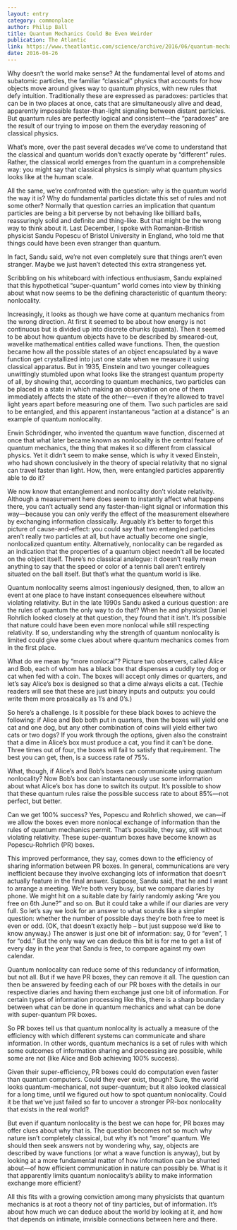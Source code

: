 ```yaml
---
layout: entry
category: commonplace
author: Philip Ball
title: Quantum Mechanics Could Be Even Weirder
publication: The Atlantic
link: https://www.theatlantic.com/science/archive/2016/06/quantum-mechanics-weird/487691/
date: 2016-06-26
---
```


Why doesn’t the world make sense? At the fundamental level of atoms and subatomic particles, the familiar “classical” physics that accounts for how objects move around gives way to quantum physics, with new rules that defy intuition. Traditionally these are expressed as paradoxes: particles that can be in two places at once, cats that are simultaneously alive and dead, apparently impossible faster-than-light signaling between distant particles. But quantum rules are perfectly logical and consistent—the “paradoxes” are the result of our trying to impose on them the everyday reasoning of classical physics.

What’s more, over the past several decades we’ve come to understand that the classical and quantum worlds don’t exactly operate by “different” rules. Rather, the classical world emerges from the quantum in a comprehensible way: you might say that classical physics is simply what quantum physics looks like at the human scale.

All the same, we’re confronted with the question: why is the quantum world the way it is? Why do fundamental particles dictate this set of rules and not some other? Normally that question carries an implication that quantum particles are being a bit perverse by not behaving like billiard balls, reassuringly solid and definite and thing-like. But that might be the wrong way to think about it. Last December, I spoke with Romanian-British physicist Sandu Popescu of Bristol University in England, who told me that things could have been even stranger than quantum.

In fact, Sandu said, we’re not even completely sure that things aren’t even stranger. Maybe we just haven’t detected this extra strangeness yet.

Scribbling on his whiteboard with infectious enthusiasm, Sandu explained that this hypothetical “super-quantum” world comes into view by thinking about what now seems to be the defining characteristic of quantum theory: nonlocality.

Increasingly, it looks as though we have come at quantum mechanics from the wrong direction. At first it seemed to be about how energy is not continuous but is divided up into discrete chunks (quanta). Then it seemed to be about how quantum objects have to be described by smeared-out, wavelike mathematical entities called wave functions. Then, the question became how all the possible states of an object encapsulated by a wave function get crystallized into just one state when we measure it using classical apparatus. But in 1935, Einstein and two younger colleagues unwittingly stumbled upon what looks like the strangest quantum property of all, by showing that, according to quantum mechanics, two particles can be placed in a state in which making an observation on one of them immediately affects the state of the other—even if they’re allowed to travel light years apart before measuring one of them. Two such particles are said to be entangled, and this apparent instantaneous “action at a distance” is an example of quantum nonlocality.

Erwin Schrödinger, who invented the quantum wave function, discerned at once that what later became known as nonlocality is the central feature of quantum mechanics, the thing that makes it so different from classical physics. Yet it didn’t seem to make sense, which is why it vexed Einstein, who had shown conclusively in the theory of special relativity that no signal can travel faster than light. How, then, were entangled particles apparently able to do it?

We now know that entanglement and nonlocality don’t violate relativity. Although a measurement here does seem to instantly affect what happens there, you can’t actually send any faster-than-light signal or information this way—because you can only verify the effect of the measurement elsewhere by exchanging information classically. Arguably it’s better to forget this picture of cause-and-effect: you could say that two entangled particles aren’t really two particles at all, but have actually become one single, nonlocalized quantum entity. Alternatively, nonlocality can be regarded as an indication that the properties of a quantum object needn’t all be located on the object itself. There’s no classical analogue: it doesn’t really mean anything to say that the speed or color of a tennis ball aren’t entirely situated on the ball itself. But that’s what the quantum world is like.

Quantum nonlocality seems almost ingeniously designed, then, to allow an event at one place to have instant consequences elsewhere without violating relativity. But in the late 1990s Sandu asked a curious question: are the rules of quantum the only way to do that? When he and physicist Daniel Rohrlich looked closely at that question, they found that it isn’t. It’s possible that nature could have been even more nonlocal while still respecting relativity. If so, understanding why the strength of quantum nonlocality is limited could give some clues about where quantum mechanics comes from in the first place.

What do we mean by “more nonlocal”? Picture two observers, called Alice and Bob, each of whom has a black box that dispenses a cuddly toy dog or cat when fed with a coin. The boxes will accept only dimes or quarters, and let’s say Alice’s box is designed so that a dime always elicits a cat. (Techie readers will see that these are just binary inputs and outputs: you could write them more prosaically as 1’s and 0’s.)

So here’s a challenge. Is it possible for these black boxes to achieve the following: if Alice and Bob both put in quarters, then the boxes will yield one cat and one dog, but any other combination of coins will yield either two cats or two dogs? If you work through the options, given also the constraint that a dime in Alice’s box must produce a cat, you find it can’t be done. Three times out of four, the boxes will fail to satisfy that requirement. The best you can get, then, is a success rate of 75%.

What, though, if Alice’s and Bob’s boxes can communicate using quantum nonlocality? Now Bob’s box can instantaneously use some information about what Alice’s box has done to switch its output. It’s possible to show that these quantum rules raise the possible success rate to about 85%—not perfect, but better.

Can we get 100% success? Yes, Popescu and Rohrlich showed, we can—if we allow the boxes even more nonlocal exchange of information than the rules of quantum mechanics permit. That’s possible, they say, still without violating relativity. These super-quantum boxes have become known as Popescu-Rohrlich (PR) boxes.

This improved performance, they say, comes down to the efficiency of sharing information between PR boxes. In general, communications are very inefficient because they involve exchanging lots of information that doesn’t actually feature in the final answer. Suppose, Sandu said, that he and I want to arrange a meeting. We’re both very busy, but we compare diaries by phone. We might hit on a suitable date by fairly randomly asking “Are you free on 6th June?” and so on. But it could take a while if our diaries are very full. So let’s say we look for an answer to what sounds like a simpler question: whether the number of possible days they’re both free to meet is even or odd. (OK, that doesn’t exactly help – but just suppose we’d like to know anyway.) The answer is just one bit of information: say, 0 for “even”, 1 for “odd.” But the only way we can deduce this bit is for me to get a list of every day in the year that Sandu is free, to compare against my own calendar.

Quantum nonlocality can reduce some of this redundancy of information, but not all. But if we have PR boxes, they can remove it all. The question can then be answered by feeding each of our PR boxes with the details in our respective diaries and having them exchange just one bit of information. For certain types of information processing like this, there is a sharp boundary between what can be done in quantum mechanics and what can be done with super-quantum PR boxes.

So PR boxes tell us that quantum nonlocality is actually a measure of the efficiency with which different systems can communicate and share information. In other words, quantum mechanics is a set of rules with which some outcomes of information sharing and processing are possible, while some are not (like Alice and Bob achieving 100% success).

Given their super-efficiency, PR boxes could do computation even faster than quantum computers. Could they ever exist, though? Sure, the world looks quantum-mechanical, not super-quantum; but it also looked classical for a long time, until we figured out how to spot quantum nonlocality. Could it be that we've just failed so far to uncover a stronger PR-box nonlocality that exists in the real world?

But even if quantum nonlocality is the best we can hope for, PR boxes may offer clues about why that is. The question becomes not so much why nature isn’t completely classical, but why it’s not “more” quantum. We should then seek answers not by wondering why, say, objects are described by wave functions (or what a wave function is anyway), but by looking at a more fundamental matter of how information can be shunted about—of how efficient communication in nature can possibly be. What is it that apparently limits quantum nonlocality’s ability to make information exchange more efficient?

All this fits with a growing conviction among many physicists that quantum mechanics is at root a theory not of tiny particles, but of information. It’s about how much we can deduce about the world by looking at it, and how that depends on intimate, invisible connections between here and there.
